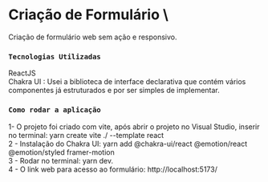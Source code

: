# Criação de Formulário \
Criação de formulário web sem ação e responsivo.

### `Tecnologias Utilizadas`
ReactJS \
Chakra UI : Usei a biblioteca de interface declarativa que contém vários componentes já estruturados e por ser simples de implementar.

### `Como rodar a aplicação`

1- O projeto foi criado com vite, após abrir o projeto no Visual Studio, inserir no terminal: yarn create vite ./ --template react \
2 - Instalação do Chakra UI: yarn add @chakra-ui/react @emotion/react @emotion/styled framer-motion \
3 - Rodar no terminal: yarn dev. \
4 - O link web para acesso ao formulário: http://localhost:5173/




